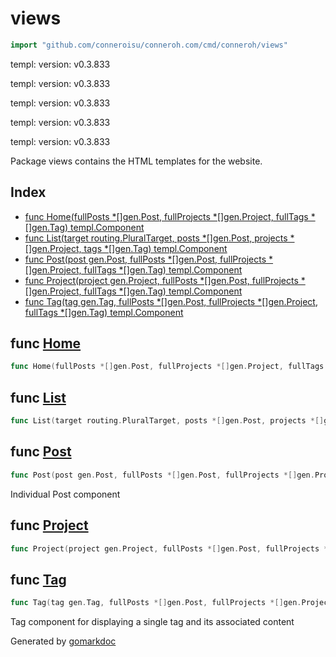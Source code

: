 <!-- gomarkdoc:embed:start -->

<!-- Code generated by gomarkdoc. DO NOT EDIT -->

# views

```go
import "github.com/conneroisu/conneroh.com/cmd/conneroh/views"
```

templ: version: v0.3.833

templ: version: v0.3.833

templ: version: v0.3.833

templ: version: v0.3.833

templ: version: v0.3.833

Package views contains the HTML templates for the website.

## Index

- [func Home\(fullPosts \*\[\]gen.Post, fullProjects \*\[\]gen.Project, fullTags \*\[\]gen.Tag\) templ.Component](#Home)
- [func List\(target routing.PluralTarget, posts \*\[\]gen.Post, projects \*\[\]gen.Project, tags \*\[\]gen.Tag\) templ.Component](#List)
- [func Post\(post gen.Post, fullPosts \*\[\]gen.Post, fullProjects \*\[\]gen.Project, fullTags \*\[\]gen.Tag\) templ.Component](#Post)
- [func Project\(project gen.Project, fullPosts \*\[\]gen.Post, fullProjects \*\[\]gen.Project, fullTags \*\[\]gen.Tag\) templ.Component](#Project)
- [func Tag\(tag gen.Tag, fullPosts \*\[\]gen.Post, fullProjects \*\[\]gen.Project, fullTags \*\[\]gen.Tag\) templ.Component](#Tag)

<a name="Home"></a>

## func [Home](https://github.com/conneroisu/conneroh.com/blob/main/cmd/conneroh/views/home_templ.go#L17-L21)

```go
func Home(fullPosts *[]gen.Post, fullProjects *[]gen.Project, fullTags *[]gen.Tag) templ.Component
```

<a name="List"></a>

## func [List](https://github.com/conneroisu/conneroh.com/blob/main/cmd/conneroh/views/list_templ.go#L122-L127)

```go
func List(target routing.PluralTarget, posts *[]gen.Post, projects *[]gen.Project, tags *[]gen.Tag) templ.Component
```

<a name="Post"></a>

## func [Post](https://github.com/conneroisu/conneroh.com/blob/main/cmd/conneroh/views/posts_templ.go#L18-L23)

```go
func Post(post gen.Post, fullPosts *[]gen.Post, fullProjects *[]gen.Project, fullTags *[]gen.Tag) templ.Component
```

Individual Post component

<a name="Project"></a>

## func [Project](https://github.com/conneroisu/conneroh.com/blob/main/cmd/conneroh/views/projects_templ.go#L17-L22)

```go
func Project(project gen.Project, fullPosts *[]gen.Post, fullProjects *[]gen.Project, fullTags *[]gen.Tag) templ.Component
```

<a name="Tag"></a>

## func [Tag](https://github.com/conneroisu/conneroh.com/blob/main/cmd/conneroh/views/tags_templ.go#L18-L23)

```go
func Tag(tag gen.Tag, fullPosts *[]gen.Post, fullProjects *[]gen.Project, fullTags *[]gen.Tag) templ.Component
```

Tag component for displaying a single tag and its associated content

Generated by [gomarkdoc](https://github.com/princjef/gomarkdoc)

<!-- gomarkdoc:embed:end -->
